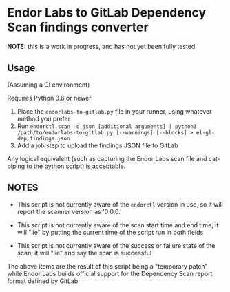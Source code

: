 # Endor Labs to GitLab Dependency Scan findings converter

**NOTE:** this is a work in progress, and has not yet been fully tested

## Usage

(Assuming a CI environment)

Requires Python 3.6 or newer

1. Place the `endorlabs-to-gitlab.py` file in your runner, using whatever method you prefer
2. Run `endorctl scan -o json [additional arguments] | python3 /path/to/endorlabs-to-gitlab.py [--warnings] [--blocks] > el-gl-dep.findings.json`
3. Add a job step to upload the findings JSON file to GitLab

Any logical equivalent (such as capturing the Endor Labs scan file and cat-piping to the python script) is acceptable.

## NOTES

- This script is not currently aware of the `endorctl` version in use, so it will report the scanner version as '0.0.0.'

- This script is not currently aware of the scan start time and end time; it will "lie" by putting the current time of the script run in both fields

- This script is not currently aware of the success or failure state of the scan; it will "lie" and say the scan is successful

The above items are the result of this script being a "temporary patch" while Endor Labs builds official support for the Dependency Scan report format defined by GitLab
